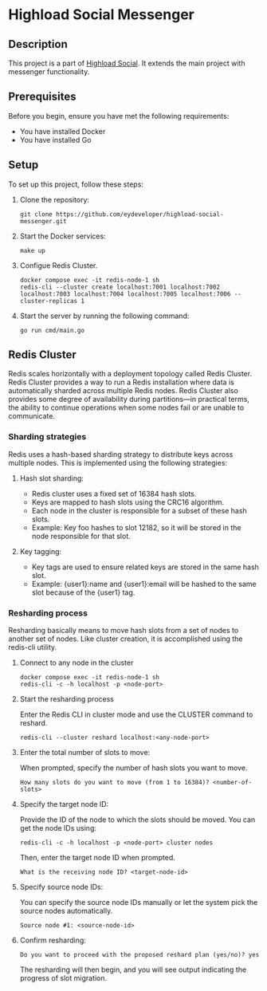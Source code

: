 # Highload Social Messenger

## Description

This project is a part of [Highload Social](https://github.com/eydeveloper/highload-social). It extends the main project
with messenger functionality.

## Prerequisites

Before you begin, ensure you have met the following requirements:

- You have installed Docker
- You have installed Go

## Setup

To set up this project, follow these steps:

1. Clone the repository:
    ```shell
    git clone https://github.com/eydeveloper/highload-social-messenger.git
    ```

2. Start the Docker services:
    ```shell
    make up
    ```

3. Configue Redis Cluster.
    ```shell
    docker compose exec -it redis-node-1 sh
    redis-cli --cluster create localhost:7001 localhost:7002 localhost:7003 localhost:7004 localhost:7005 localhost:7006 --cluster-replicas 1
    ```

4. Start the server by running the following command:
    ```shell
    go run cmd/main.go
    ```

## Redis Cluster

Redis scales horizontally with a deployment topology called Redis Cluster. Redis Cluster provides a way to run a Redis
installation where data is automatically sharded across multiple Redis nodes. Redis Cluster also provides some degree of
availability during partitions—in practical terms, the ability to continue operations when some nodes fail or are unable
to communicate.

### Sharding strategies

Redis uses a hash-based sharding strategy to distribute keys across multiple nodes. This is implemented using the
following strategies:

1. Hash slot sharding:

    - Redis cluster uses a fixed set of 16384 hash slots.
    - Keys are mapped to hash slots using the CRC16 algorithm.
    - Each node in the cluster is responsible for a subset of these hash slots.
    - Example: Key foo hashes to slot 12182, so it will be stored in the node responsible for that slot.

2. Key tagging:

    - Key tags are used to ensure related keys are stored in the same hash slot.
    - Example: {user1}:name and {user1}:email will be hashed to the same slot because of the {user1} tag.

### Resharding process

Resharding basically means to move hash slots from a set of nodes to another set of nodes. Like cluster creation, it is
accomplished using the redis-cli utility.

1. Connect to any node in the cluster

    ```shell
    docker compose exec -it redis-node-1 sh
    redis-cli -c -h localhost -p <node-port>
    ```

2. Start the resharding process

   Enter the Redis CLI in cluster mode and use the CLUSTER command to reshard.

    ```shell
    redis-cli --cluster reshard localhost:<any-node-port>
    ```

3. Enter the total number of slots to move:

   When prompted, specify the number of hash slots you want to move.

    ```text
    How many slots do you want to move (from 1 to 16384)? <number-of-slots>
    ```

4. Specify the target node ID:

   Provide the ID of the node to which the slots should be moved. You can get the node IDs using:

    ```shell
    redis-cli -c -h localhost -p <node-port> cluster nodes
    ```

   Then, enter the target node ID when prompted.

    ```text
    What is the receiving node ID? <target-node-id>
    ```

5. Specify source node IDs:

   You can specify the source node IDs manually or let the system pick the source nodes automatically.

    ```text
    Source node #1: <source-node-id>
    ```

6. Confirm resharding:

    ```text
    Do you want to proceed with the proposed reshard plan (yes/no)? yes
    ```

   The resharding will then begin, and you will see output indicating the progress of slot migration.
